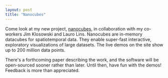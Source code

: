 ```yaml
---
layout: post
title: "Nanocubes"
---
```


Come look at my new project,
[nanocubes](http://www.nanocubes.net), in collaboration with my
co-workers Jim Klosowski and Lauro Lins. Nanocubes are in-memory
datacubes for spatiotemporal data. They enable super-fast interactive,
exploratory visualizations of large datasets. The live demos on the
site show up to 200 million data points.

There's a forthcoming paper describing the work, and the software will
be open-sourced sooner rather than later. Until then, have fun with
the demos! Feedback is more than appreciated.
